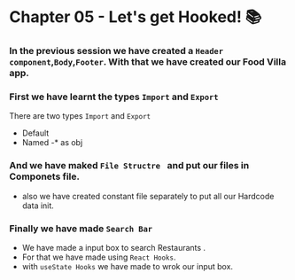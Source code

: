 # Chapter 05 - Let's get Hooked! 📚

### In the previous session we have created a  `Header component`,`Body`,`Footer`. With that we have created  our Food Villa app.

### First we have learnt the types `Import` and `Export`
  There are two types `Import` and `Export`
  - Default
  - Named 
  -* as obj

### And we have maked `File Structre ` and put our files in Componets file.
 - also we have created constant file separately to put all our Hardcode data init.

### Finally we have made `Search Bar` 
 - We have made a input box to search Restaurants .
 - For that we have made using `React Hooks`.
 - with `useState Hooks` we have made to wrok our input box.
